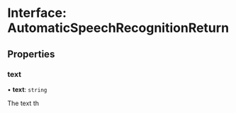 # Interface: AutomaticSpeechRecognitionReturn

## Properties

### text

• **text**: `string`

The text th